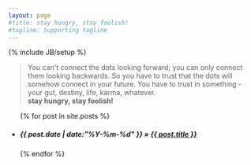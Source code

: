 ```yaml
---
layout: page
#title: stay hungry, stay foolish!
#tagline: Supporting tagline
---
```

{% include JB/setup %}

<blockquote>You can't connect the dots looking forward; you can only connect them looking backwards. So you have to trust that the dots will somehow connect in your future. You have to trust in something - your gut, destiny, life, karma, whatever.
<br />
<strong>stay hungry, stay foolish!</strong>
</blockquote>


<ul class="posts">
  {% for post in site.posts %}
    <h5><li><span>{{ post.date | date:"%Y-%m-%d" }}</span> &raquo; <a href="{{ BASE_PATH }}{{ post.url }}">{{ post.title }}</a></li></h5>
  {% endfor %}
</ul>



